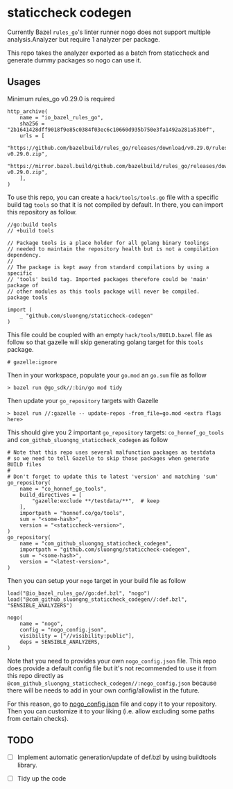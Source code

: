 # staticcheck codegen

Currently Bazel `rules_go`'s linter runner nogo does not support multiple analysis.Analyzer
but require 1 analyzer per package.

This repo takes the analyzer exported as a batch from staticcheck and generate dummy packages
so nogo can use it.

## Usages

Minimum rules_go v0.29.0 is required

```starlark
http_archive(
    name = "io_bazel_rules_go",
    sha256 = "2b1641428dff9018f9e85c0384f03ec6c10660d935b750e3fa1492a281a53b0f",
    urls = [
        "https://github.com/bazelbuild/rules_go/releases/download/v0.29.0/rules_go-v0.29.0.zip",
        "https://mirror.bazel.build/github.com/bazelbuild/rules_go/releases/download/v0.29.0/rules_go-v0.29.0.zip",
    ],
)
```

To use this repo, you can create a `hack/tools/tools.go` file with a specific build tag `tools` so that it is not compiled by default.  In there, you can import this repository as follow.

```golang
//go:build tools
// +build tools

// Package tools is a place holder for all golang binary toolings
// needed to maintain the repository health but is not a compilation dependency.
//
// The package is kept away from standard compilations by using a specific
// 'tools' build tag. Imported packages therefore could be 'main' package of
// other modules as this tools package will never be compiled.
package tools

import (
	_ "github.com/sluongng/staticcheck-codegen"
)
```

This file could be coupled with an empty `hack/tools/BUILD.bazel` file as follow so that gazelle will skip generating golang target for this `tools` package.

```starlark
# gazelle:ignore
```

Then in your workspace, populate your `go.mod` an `go.sum` file as follow

```
> bazel run @go_sdk//:bin/go mod tidy
```

Then update your `go_repository` targets with Gazelle

```
> bazel run //:gazelle -- update-repos -from_file=go.mod <extra flags here>
```

This should give you 2 important `go_repository` targets: `co_honnef_go_tools` and `com_github_sluongng_staticcheck_codegen` as follow

```starlark
# Note that this repo uses several malfunction packages as testdata
# so we need to tell Gazelle to skip those packages when generate BUILD files
#
# Don't forget to update this to latest 'version' and matching 'sum'
go_repository(
    name = "co_honnef_go_tools",
    build_directives = [
        "gazelle:exclude **/testdata/**",  # keep
    ],
    importpath = "honnef.co/go/tools",
    sum = "<some-hash>",
    version = "<staticcheck-version>",
)
go_repository(
    name = "com_github_sluongng_staticcheck_codegen",
    importpath = "github.com/sluongng/staticcheck-codegen",
    sum = "<some-hash>",
    version = "<latest-version>",
)
```

Then you can setup your `nogo` target in your build file as follow

```starlark
load("@io_bazel_rules_go//go:def.bzl", "nogo")
load("@com_github_sluongng_staticcheck_codegen//:def.bzl", "SENSIBLE_ANALYZERS")

nogo(
    name = "nogo",
    config = "nogo_config.json",
    visibility = ["//visibility:public"],
    deps = SENSIBLE_ANALYZERS,
)
```

Note that you need to provides your own `nogo_config.json` file.
This repo does provide a default config file but it's not recommended to use it
from this repo directly as `@com_github_sluongng_staticcheck_codegen//:nogo_config.json` because
there will be needs to add in your own config/allowlist in the future.

For this reason, go to [nogo_config.json](./nogo_config.json) file and copy it to your repository.
Then you can customize it to your liking (i.e. allow excluding some paths from certain checks).

## TODO

- [ ] Implement automatic generation/update of def.bzl by using buildtools library.

- [ ] Tidy up the code

